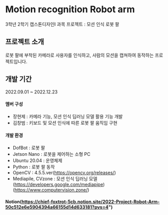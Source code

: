 # Motion recognition Robot arm
3학년 2학기 캡스톤디자인I 과목 프로젝트 : 모션 인식 로봇 팔


## 프로젝트 소개
로봇 팔에 부착된 카메라로 사용자를 인식하고, 사람의 모션을 캡쳐하여 동작하는 프로젝트입니다.

## 개발 기간
2022.09.01 ~ 2022.12.23

#### 멤버 구성
- 장현제 : 카메라 기능, 모션 인식 딥러닝 모델 활용 기능 개발
- 김창범 : 키보드 및 모션 인식에 따른 로봇 팔 움직임 구현

#### 개발 환경
- DofBot : 로봇 팔
- Jetson Nano : 로봇을 제어하는 소형 PC
- Ubuntu 20.04 : 운영체제
- Python : 로봇 팔 동작
- OpenCV : 4.5.5.ver(https://opencv.org/releases/)
- Mediapile, CVzone : 모션 인식 딥러닝 모델(https://developers.google.com/mediapipe)(https://www.computervision.zone/)

#### Notion(https://chief-foxtrot-5cb.notion.site/2022-Project-Robot-Arm-50c512e6e5904394a66155d14d633181?pvs=4")
